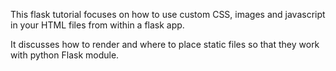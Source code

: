 
This flask tutorial focuses on how to use custom CSS, images and javascript in your HTML files from within a flask app. 

It discusses how to render and where to place static files so that they work with python Flask module.